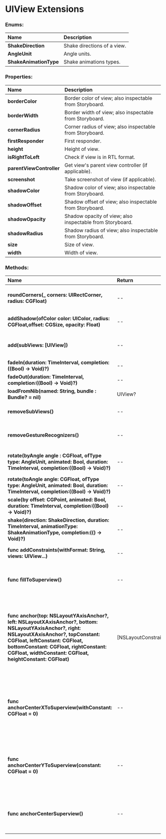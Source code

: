 # UIView Extensions

### Enums:
|Name | Description |
|:--- | :--- |
|**ShakeDirection**| Shake directions of a view. |
|**AngleUnit**| Angle units. |
|**ShakeAnimationType**| Shake animations types. |

### Properties:
|Name | Description |
|:--- | :--- |
|**borderColor**| Border color of view; also inspectable from Storyboard. |
|**borderWidth**| Border width of view; also inspectable from Storyboard. |
|**cornerRadius**| Corner radius of view; also inspectable from Storyboard. |
|**firstResponder**| First responder. |
|**height**| Height of view. |
|**isRightToLeft**| Check if view is in RTL format. |
|**parentViewController**| Get view's parent view controller (if applicable). |
|**screenshot**| Take screenshot of view (if applicable). |
|**shadowColor**| Shadow color of view; also inspectable from Storyboard. |
|**shadowOffset**| Shadow offset of view; also inspectable from Storyboard. |
|**shadowOpacity**| Shadow opacity of view; also inspectable from Storyboard. |
|**shadowRadius**| Shadow radius of view; also inspectable from Storyboard. |
|**size**| Size of view. |
|**width**| Width of view. |


### Methods:
|Name | Return | Description |
|:--- | :--- | :--- |
|**roundCorners(_ corners: UIRectCorner, radius: CGFloat)**| -- | Set some or all corners radiuses of view. |
|**addShadow(ofColor color: UIColor, radius: CGFloat,offset: CGSize, opacity: Float)**| -- | Add shadow to view. |
|**add(subViews: [UIView])**| -- | Add array of subviews to view. |
|**fadeIn(duration: TimeInterval, completion:((Bool) -> Void)?)**| -- | Fade in view. |
|**fadeOut(duration: TimeInterval, completion:((Bool) -> Void)?)**| -- | Fade out view. |
|**loadFromNib(named: String, bundle : Bundle? = nil)**| UIView? | Load view from nib. |
|**removeSubViews()**| -- | Remove all subviews in view. |
|**removeGestureRecognizers()**| -- | Remove all gesture recognizers from view. |
|**rotate(byAngle angle : CGFloat, ofType type: AngleUnit, animated: Bool, duration: TimeInterval, completion:((Bool) -> Void)?)**| -- | Rotate view by angle on relative axis. |
|**rotate(toAngle angle: CGFloat, ofType type: AngleUnit, animated: Bool, duration: TimeInterval, completion:((Bool) -> Void)?)**| -- | Rotate view to angle on fixed axis. |
|**scale(by offset: CGPoint, animated: Bool, duration: TimeInterval, completion:((Bool) -> Void)?)**| -- | Scale view by offset. |
|**shake(direction: ShakeDirection, duration: TimeInterval, animationType: ShakeAnimationType, completion:(() -> Void)?)**| -- | Shake view. |
|**func addConstraints(withFormat: String, views: UIView...)**| -- | Add Visual Format constraints. |
|**func fillToSuperview()**| -- | Anchor all sides of the view into it's superview. |
|**func anchor(top: NSLayoutYAxisAnchor?, left: NSLayoutXAxisAnchor?, bottom: NSLayoutYAxisAnchor?, right: NSLayoutXAxisAnchor?, topConstant: CGFloat, leftConstant: CGFloat, bottomConstant: CGFloat, rightConstant: CGFloat, widthConstant: CGFloat, heightConstant: CGFloat)**| [NSLayoutConstraint] | Add anchors from any side of the current view into the specified anchors and returns the newly added constraints. |
|**func anchorCenterXToSuperview(withConstant: CGFloat = 0)**| -- | Anchor center X into current view's superview with a constant margin value. |
|**func anchorCenterYToSuperview(constant: CGFloat = 0)**| -- | Anchor center Y into current view's superview with a constant margin value. |
|**func anchorCenterSuperview()**| -- | Anchor center X and Y into current view's superview |
